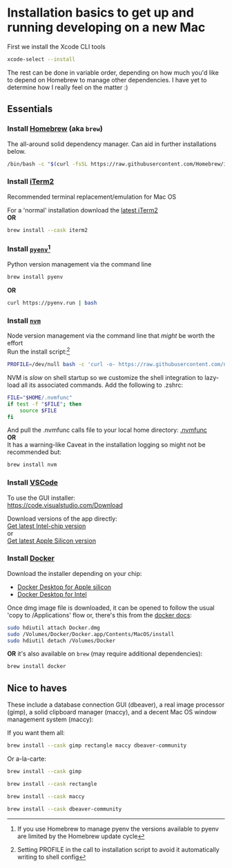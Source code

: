 # Installation basics to get up and running developing on a new Mac

First we install the Xcode CLI tools

```sh
xcode-select --install
```

The rest can be done in variable order, depending on how much you'd like to depend on Homebrew to manage other dependencies. I have yet to determine how I really feel on the matter :)

## Essentials

### Install [Homebrew](https://brew.sh) (aka `brew`)

The all-around solid dependency manager. Can aid in further installations below.  
```sh
/bin/bash -c "$(curl -fsSL https://raw.githubusercontent.com/Homebrew/install/HEAD/install.sh)"
```

### Install [iTerm2](https://iterm2.com/)

Recommended terminal replacement/emulation for Mac OS  

For a 'normal' installation download the [latest iTerm2](https://iterm2.com/downloads/stable/latest)  
**OR**  
```sh
brew install --cask iterm2
```

### Install [`pyenv`](https://github.com/pyenv/pyenv)[^brew-pyenv-note]

Python version management via the command line  
```sh
brew install pyenv
```  
**OR**  
```sh
curl https://pyenv.run | bash
```

### Install [`nvm`](https://nvm.sh)

Node version management via the command line that _might_ be worth the effort  
Run the install script:[^nvm-shell-note]  
```sh
PROFILE=/dev/null bash -c 'curl -o- https://raw.githubusercontent.com/nvm-sh/nvm/v0.39.5/install.sh | bash'
```

NVM is _slow_ on shell startup so we customize the shell integration to lazy-load all its associated commands. Add the following to .zshrc:  
```sh
FILE="$HOME/.nvmfunc"
if test -f "$FILE"; then
    source $FILE
fi
```  
And pull the .nvmfunc calls file to your local home directory: [.nvmfunc](.nvmfunc)  
**OR**  
It has a warning-like Caveat in the installation logging so might not be recommended but:  
```sh
brew install nvm
```

### Install [VSCode](https://code.visualstudio.com/)

To use the GUI installer:  
https://code.visualstudio.com/Download  

Download versions of the app directly:  
[Get latest Intel-chip version](https://update.code.visualstudio.com/latest/darwin/stable)  
or  
[Get latest Apple Silicon version](https://update.code.visualstudio.com/latest/darwin-arm64/stable)  

### Install [Docker](https://www.docker.com/)

Download the installer depending on your chip:  
- [Docker Desktop for Apple silicon](https://desktop.docker.com/mac/main/arm64/Docker.dmg)
- [Docker Desktop for Intel](https://desktop.docker.com/mac/main/amd64/Docker.dmg)  

Once dmg image file is downloaded, it can be opened to follow the usual 'copy to /Applications' flow or, there's this from the [docker docs](https://docs.docker.com/desktop/install/mac-install/#install-and-run-docker-desktop-on-mac):  
```sh
sudo hdiutil attach Docker.dmg
sudo /Volumes/Docker/Docker.app/Contents/MacOS/install
sudo hdiutil detach /Volumes/Docker
```  
**OR**
it's also available on `brew` (may require additional dependencies):  
```sh
brew install docker
```

## Nice to haves

These include a database connection GUI (dbeaver), a real image processor (gimp), a solid clipboard manager (maccy), and a decent Mac OS window management system (maccy):  

If you want them all:  
```sh
brew install --cask gimp rectangle maccy dbeaver-community
```  

Or a-la-carte:  
```sh
brew install --cask gimp
```  
```sh
brew install --cask rectangle
```  
```sh
brew install --cask maccy
```  
```sh
brew install --cask dbeaver-community
```  

[^brew-pyenv-note]: If you use Homebrew to manage pyenv the versions available to pyenv are limited by the Homebrew update cycle

[^nvm-shell-note]: Setting PROFILE in the call to installation script to avoid it automatically writing to shell config
